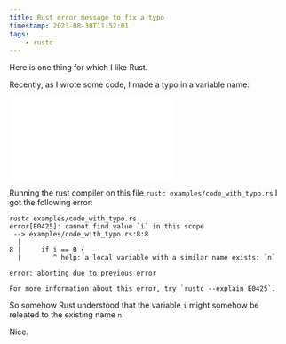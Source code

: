 ```yaml
---
title: Rust error message to fix a typo
timestamp: 2023-08-30T11:52:01
tags:
    - rustc
---
```


Here is one thing for which I like Rust.

Recently, as I wrote some code, I made a typo in a variable name:

![](examples/code_with_typo.rs)

Running the rust compiler on this file `rustc examples/code_with_typo.rs` I got the following error:

```
rustc examples/code_with_typo.rs
error[E0425]: cannot find value `i` in this scope
 --> examples/code_with_typo.rs:8:8
  |
8 |     if i == 0 {
  |        ^ help: a local variable with a similar name exists: `n`

error: aborting due to previous error

For more information about this error, try `rustc --explain E0425`.
```

So somehow Rust understood that the variable `i` might somehow be releated to the existing name `n`.

Nice.

